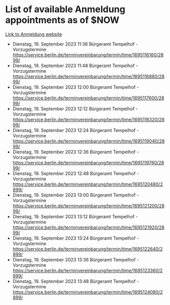 # List of available Anmeldung appointments as of $NOW
[Link to Anmeldung website](https://service.berlin.de/terminvereinbarung/termin/tag.php?termin=1&anliegen[]=120686&dienstleisterlist=122210,122217,327316,122219,327312,122227,327314,122231,327346,122243,327348,122254,122252,329742,122260,329745,122262,329748,122271,327278,122273,327274,122277,327276,330436,122280,327294,122282,327290,122284,327292,122291,327270,122285,327266,122286,327264,122296,327268,150230,329760,122297,327286,122294,327284,122312,329763,122314,329775,122304,327330,122311,327334,122309,327332,317869,122281,327352,122279,329772,122283,122276,327324,122274,327326,122267,329766,122246,327318,122251,327320,122257,327322,122208,327298,122226,327300&herkunft=http%3A%2F%2Fservice.berlin.de%2Fdienstleistung%2F120686%2F)
- Dienstag, 19. September 2023 11:36 Bürgeramt Tempelhof - Vorzugstermine https://service.berlin.de/terminvereinbarung/termin/time/1695116160/2899/
- Dienstag, 19. September 2023 11:48 Bürgeramt Tempelhof - Vorzugstermine https://service.berlin.de/terminvereinbarung/termin/time/1695116880/2899/
- Dienstag, 19. September 2023 12:00 Bürgeramt Tempelhof - Vorzugstermine https://service.berlin.de/terminvereinbarung/termin/time/1695117600/2899/
- Dienstag, 19. September 2023 12:12 Bürgeramt Tempelhof - Vorzugstermine https://service.berlin.de/terminvereinbarung/termin/time/1695118320/2899/
- Dienstag, 19. September 2023 12:24 Bürgeramt Tempelhof - Vorzugstermine https://service.berlin.de/terminvereinbarung/termin/time/1695119040/2899/
- Dienstag, 19. September 2023 12:36 Bürgeramt Tempelhof - Vorzugstermine https://service.berlin.de/terminvereinbarung/termin/time/1695119760/2899/
- Dienstag, 19. September 2023 12:48 Bürgeramt Tempelhof - Vorzugstermine https://service.berlin.de/terminvereinbarung/termin/time/1695120480/2899/
- Dienstag, 19. September 2023 13:00 Bürgeramt Tempelhof - Vorzugstermine https://service.berlin.de/terminvereinbarung/termin/time/1695121200/2899/
- Dienstag, 19. September 2023 13:12 Bürgeramt Tempelhof - Vorzugstermine https://service.berlin.de/terminvereinbarung/termin/time/1695121920/2899/
- Dienstag, 19. September 2023 13:24 Bürgeramt Tempelhof - Vorzugstermine https://service.berlin.de/terminvereinbarung/termin/time/1695122640/2899/
- Dienstag, 19. September 2023 13:36 Bürgeramt Tempelhof - Vorzugstermine https://service.berlin.de/terminvereinbarung/termin/time/1695123360/2899/
- Dienstag, 19. September 2023 13:48 Bürgeramt Tempelhof - Vorzugstermine https://service.berlin.de/terminvereinbarung/termin/time/1695124080/2899/
